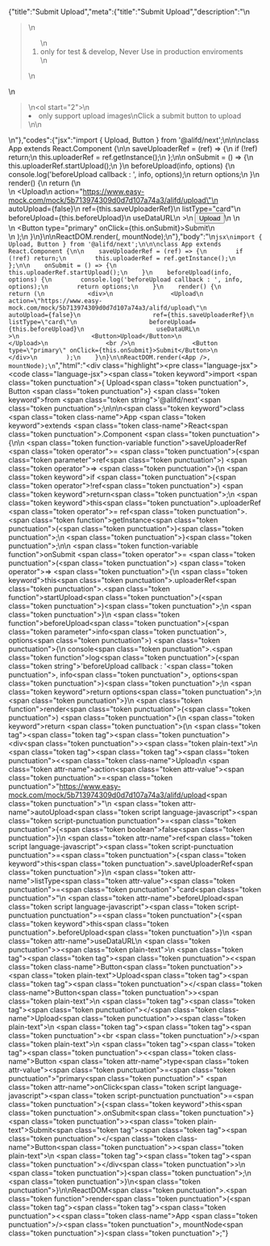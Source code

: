 {"title":"Submit Upload","meta":{"title":"Submit Upload","description":"\n<blockquote>\n<ol>\n<li>only for test &amp; develop, Never Use in production enviroments</li>\n</ol>\n</blockquote>\n<blockquote>\n<ol start=\"2\">\n<li>only support upload images\nClick a submit button to upload</li>\n</ol>\n</blockquote>\n"},"codes":{"jsx":"import { Upload, Button } from '@alifd/next';\n\n\nclass App extends React.Component {\n\n    saveUploaderRef = (ref) => {\n        if (!ref) return;\n        this.uploaderRef = ref.getInstance();\n    };\n\n    onSubmit = () => {\n        this.uploaderRef.startUpload();\n    }\n    beforeUpload(info, options) {\n        console.log('beforeUpload callback : ', info, options);\n        return options;\n    }\n    render() {\n        return (\n            <div>\n                <Upload\n                    action=\"https://www.easy-mock.com/mock/5b713974309d0d7d107a74a3/alifd/upload\"\n                    autoUpload={false}\n                    ref={this.saveUploaderRef}\n                    listType=\"card\"\n                    beforeUpload={this.beforeUpload}\n                    useDataURL\n                >\n                    <Button>Upload</Button>\n                </Upload>\n                <br />\n                <Button type=\"primary\" onClick={this.onSubmit}>Submit</Button>\n            </div>\n        );\n    }\n}\n\nReactDOM.render(<App />, mountNode);\n"},"body":"\n````jsx\nimport { Upload, Button } from '@alifd/next';\n\n\nclass App extends React.Component {\n\n    saveUploaderRef = (ref) => {\n        if (!ref) return;\n        this.uploaderRef = ref.getInstance();\n    };\n\n    onSubmit = () => {\n        this.uploaderRef.startUpload();\n    }\n    beforeUpload(info, options) {\n        console.log('beforeUpload callback : ', info, options);\n        return options;\n    }\n    render() {\n        return (\n            <div>\n                <Upload\n                    action=\"https://www.easy-mock.com/mock/5b713974309d0d7d107a74a3/alifd/upload\"\n                    autoUpload={false}\n                    ref={this.saveUploaderRef}\n                    listType=\"card\"\n                    beforeUpload={this.beforeUpload}\n                    useDataURL\n                >\n                    <Button>Upload</Button>\n                </Upload>\n                <br />\n                <Button type=\"primary\" onClick={this.onSubmit}>Submit</Button>\n            </div>\n        );\n    }\n}\n\nReactDOM.render(<App />, mountNode);\n````","html":"<script>(function(){'use strict';\n\nvar _createClass = function () { function defineProperties(target, props) { for (var i = 0; i < props.length; i++) { var descriptor = props[i]; descriptor.enumerable = descriptor.enumerable || false; descriptor.configurable = true; if (\"value\" in descriptor) descriptor.writable = true; Object.defineProperty(target, descriptor.key, descriptor); } } return function (Constructor, protoProps, staticProps) { if (protoProps) defineProperties(Constructor.prototype, protoProps); if (staticProps) defineProperties(Constructor, staticProps); return Constructor; }; }();\n\nvar _next = require('@alifd/next');\n\nfunction _classCallCheck(instance, Constructor) { if (!(instance instanceof Constructor)) { throw new TypeError(\"Cannot call a class as a function\"); } }\n\nfunction _possibleConstructorReturn(self, call) { if (!self) { throw new ReferenceError(\"this hasn't been initialised - super() hasn't been called\"); } return call && (typeof call === \"object\" || typeof call === \"function\") ? call : self; }\n\nfunction _inherits(subClass, superClass) { if (typeof superClass !== \"function\" && superClass !== null) { throw new TypeError(\"Super expression must either be null or a function, not \" + typeof superClass); } subClass.prototype = Object.create(superClass && superClass.prototype, { constructor: { value: subClass, enumerable: false, writable: true, configurable: true } }); if (superClass) Object.setPrototypeOf ? Object.setPrototypeOf(subClass, superClass) : subClass.__proto__ = superClass; }\n\nvar App = function (_React$Component) {\n    _inherits(App, _React$Component);\n\n    function App() {\n        var _ref;\n\n        var _temp, _this, _ret;\n\n        _classCallCheck(this, App);\n\n        for (var _len = arguments.length, args = Array(_len), _key = 0; _key < _len; _key++) {\n            args[_key] = arguments[_key];\n        }\n\n        return _ret = (_temp = (_this = _possibleConstructorReturn(this, (_ref = App.__proto__ || Object.getPrototypeOf(App)).call.apply(_ref, [this].concat(args))), _this), _this.saveUploaderRef = function (ref) {\n            if (!ref) return;\n            _this.uploaderRef = ref.getInstance();\n        }, _this.onSubmit = function () {\n            _this.uploaderRef.startUpload();\n        }, _temp), _possibleConstructorReturn(_this, _ret);\n    }\n\n    _createClass(App, [{\n        key: 'beforeUpload',\n        value: function beforeUpload(info, options) {\n            console.log('beforeUpload callback : ', info, options);\n            return options;\n        }\n    }, {\n        key: 'render',\n        value: function render() {\n            return React.createElement(\n                'div',\n                null,\n                React.createElement(\n                    _next.Upload,\n                    {\n                        action: 'https://www.easy-mock.com/mock/5b713974309d0d7d107a74a3/alifd/upload',\n                        autoUpload: false,\n                        ref: this.saveUploaderRef,\n                        listType: 'card',\n                        beforeUpload: this.beforeUpload,\n                        useDataURL: true\n                    },\n                    React.createElement(\n                        _next.Button,\n                        null,\n                        'Upload'\n                    )\n                ),\n                React.createElement('br', null),\n                React.createElement(\n                    _next.Button,\n                    { type: 'primary', onClick: this.onSubmit },\n                    'Submit'\n                )\n            );\n        }\n    }]);\n\n    return App;\n}(React.Component);\n\nReactDOM.render(React.createElement(App, null), mountNode);})()</script><div class=\"highlight\"><pre class=\"language-jsx\"><code class=\"language-jsx\"><span class=\"token keyword\">import</span> <span class=\"token punctuation\">{</span> Upload<span class=\"token punctuation\">,</span> Button <span class=\"token punctuation\">}</span> <span class=\"token keyword\">from</span> <span class=\"token string\">'@alifd/next'</span><span class=\"token punctuation\">;</span>\n\n\n<span class=\"token keyword\">class</span> <span class=\"token class-name\">App</span> <span class=\"token keyword\">extends</span> <span class=\"token class-name\">React<span class=\"token punctuation\">.</span>Component</span> <span class=\"token punctuation\">{</span>\n\n    <span class=\"token function-variable function\">saveUploaderRef</span> <span class=\"token operator\">=</span> <span class=\"token punctuation\">(</span><span class=\"token parameter\">ref</span><span class=\"token punctuation\">)</span> <span class=\"token operator\">=></span> <span class=\"token punctuation\">{</span>\n        <span class=\"token keyword\">if</span> <span class=\"token punctuation\">(</span><span class=\"token operator\">!</span>ref<span class=\"token punctuation\">)</span> <span class=\"token keyword\">return</span><span class=\"token punctuation\">;</span>\n        <span class=\"token keyword\">this</span><span class=\"token punctuation\">.</span>uploaderRef <span class=\"token operator\">=</span> ref<span class=\"token punctuation\">.</span><span class=\"token function\">getInstance</span><span class=\"token punctuation\">(</span><span class=\"token punctuation\">)</span><span class=\"token punctuation\">;</span>\n    <span class=\"token punctuation\">}</span><span class=\"token punctuation\">;</span>\n\n    <span class=\"token function-variable function\">onSubmit</span> <span class=\"token operator\">=</span> <span class=\"token punctuation\">(</span><span class=\"token punctuation\">)</span> <span class=\"token operator\">=></span> <span class=\"token punctuation\">{</span>\n        <span class=\"token keyword\">this</span><span class=\"token punctuation\">.</span>uploaderRef<span class=\"token punctuation\">.</span><span class=\"token function\">startUpload</span><span class=\"token punctuation\">(</span><span class=\"token punctuation\">)</span><span class=\"token punctuation\">;</span>\n    <span class=\"token punctuation\">}</span>\n    <span class=\"token function\">beforeUpload</span><span class=\"token punctuation\">(</span><span class=\"token parameter\">info<span class=\"token punctuation\">,</span> options</span><span class=\"token punctuation\">)</span> <span class=\"token punctuation\">{</span>\n        console<span class=\"token punctuation\">.</span><span class=\"token function\">log</span><span class=\"token punctuation\">(</span><span class=\"token string\">'beforeUpload callback : '</span><span class=\"token punctuation\">,</span> info<span class=\"token punctuation\">,</span> options<span class=\"token punctuation\">)</span><span class=\"token punctuation\">;</span>\n        <span class=\"token keyword\">return</span> options<span class=\"token punctuation\">;</span>\n    <span class=\"token punctuation\">}</span>\n    <span class=\"token function\">render</span><span class=\"token punctuation\">(</span><span class=\"token punctuation\">)</span> <span class=\"token punctuation\">{</span>\n        <span class=\"token keyword\">return</span> <span class=\"token punctuation\">(</span>\n            <span class=\"token tag\"><span class=\"token tag\"><span class=\"token punctuation\">&lt;</span>div</span><span class=\"token punctuation\">></span></span><span class=\"token plain-text\">\n                </span><span class=\"token tag\"><span class=\"token tag\"><span class=\"token punctuation\">&lt;</span><span class=\"token class-name\">Upload</span></span>\n                    <span class=\"token attr-name\">action</span><span class=\"token attr-value\"><span class=\"token punctuation\">=</span><span class=\"token punctuation\">\"</span>https://www.easy-mock.com/mock/5b713974309d0d7d107a74a3/alifd/upload<span class=\"token punctuation\">\"</span></span>\n                    <span class=\"token attr-name\">autoUpload</span><span class=\"token script language-javascript\"><span class=\"token script-punctuation punctuation\">=</span><span class=\"token punctuation\">{</span><span class=\"token boolean\">false</span><span class=\"token punctuation\">}</span></span>\n                    <span class=\"token attr-name\">ref</span><span class=\"token script language-javascript\"><span class=\"token script-punctuation punctuation\">=</span><span class=\"token punctuation\">{</span><span class=\"token keyword\">this</span><span class=\"token punctuation\">.</span>saveUploaderRef<span class=\"token punctuation\">}</span></span>\n                    <span class=\"token attr-name\">listType</span><span class=\"token attr-value\"><span class=\"token punctuation\">=</span><span class=\"token punctuation\">\"</span>card<span class=\"token punctuation\">\"</span></span>\n                    <span class=\"token attr-name\">beforeUpload</span><span class=\"token script language-javascript\"><span class=\"token script-punctuation punctuation\">=</span><span class=\"token punctuation\">{</span><span class=\"token keyword\">this</span><span class=\"token punctuation\">.</span>beforeUpload<span class=\"token punctuation\">}</span></span>\n                    <span class=\"token attr-name\">useDataURL</span>\n                <span class=\"token punctuation\">></span></span><span class=\"token plain-text\">\n                    </span><span class=\"token tag\"><span class=\"token tag\"><span class=\"token punctuation\">&lt;</span><span class=\"token class-name\">Button</span></span><span class=\"token punctuation\">></span></span><span class=\"token plain-text\">Upload</span><span class=\"token tag\"><span class=\"token tag\"><span class=\"token punctuation\">&lt;/</span><span class=\"token class-name\">Button</span></span><span class=\"token punctuation\">></span></span><span class=\"token plain-text\">\n                </span><span class=\"token tag\"><span class=\"token tag\"><span class=\"token punctuation\">&lt;/</span><span class=\"token class-name\">Upload</span></span><span class=\"token punctuation\">></span></span><span class=\"token plain-text\">\n                </span><span class=\"token tag\"><span class=\"token tag\"><span class=\"token punctuation\">&lt;</span>br</span> <span class=\"token punctuation\">/></span></span><span class=\"token plain-text\">\n                </span><span class=\"token tag\"><span class=\"token tag\"><span class=\"token punctuation\">&lt;</span><span class=\"token class-name\">Button</span></span> <span class=\"token attr-name\">type</span><span class=\"token attr-value\"><span class=\"token punctuation\">=</span><span class=\"token punctuation\">\"</span>primary<span class=\"token punctuation\">\"</span></span> <span class=\"token attr-name\">onClick</span><span class=\"token script language-javascript\"><span class=\"token script-punctuation punctuation\">=</span><span class=\"token punctuation\">{</span><span class=\"token keyword\">this</span><span class=\"token punctuation\">.</span>onSubmit<span class=\"token punctuation\">}</span></span><span class=\"token punctuation\">></span></span><span class=\"token plain-text\">Submit</span><span class=\"token tag\"><span class=\"token tag\"><span class=\"token punctuation\">&lt;/</span><span class=\"token class-name\">Button</span></span><span class=\"token punctuation\">></span></span><span class=\"token plain-text\">\n            </span><span class=\"token tag\"><span class=\"token tag\"><span class=\"token punctuation\">&lt;/</span>div</span><span class=\"token punctuation\">></span></span>\n        <span class=\"token punctuation\">)</span><span class=\"token punctuation\">;</span>\n    <span class=\"token punctuation\">}</span>\n<span class=\"token punctuation\">}</span>\n\nReactDOM<span class=\"token punctuation\">.</span><span class=\"token function\">render</span><span class=\"token punctuation\">(</span><span class=\"token tag\"><span class=\"token tag\"><span class=\"token punctuation\">&lt;</span><span class=\"token class-name\">App</span></span> <span class=\"token punctuation\">/></span></span><span class=\"token punctuation\">,</span> mountNode<span class=\"token punctuation\">)</span><span class=\"token punctuation\">;</span></code></pre></div>"}